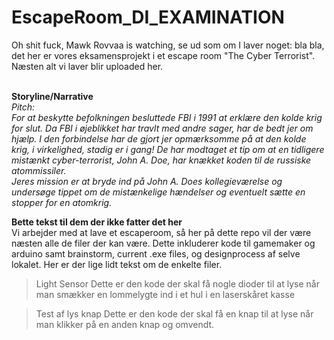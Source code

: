 # EscapeRoom_DI_EXAMINATION
 Oh shit fuck, Mawk Rovvaa is watching, se ud som om I laver noget: bla bla, det her er vores eksamensprojekt i et escape room "The Cyber Terrorist". Næsten alt vi laver blir uploaded her.<br/><br/>

**Storyline/Narrative**<br/>
*Pitch:<br/>
For at beskytte befolkningen besluttede FBI i 1991 at erklære den kolde krig for slut.
Da FBI i øjeblikket har travlt med andre sager, har de bedt jer om hjælp. 
I den forbindelse har de gjort jer opmærksomme på at den kolde krig, i virkelighed, stadig er i gang!
De har modtaget et tip om at en tidligere mistænkt cyber-terrorist, John A. Doe, har knækket koden til de russiske atommissiler.*
<br/>
*Jeres mission er at bryde ind på John A. Does kollegieværelse og undersøge tippet om de mistænkelige hændelser og eventuelt sætte en stopper for en atomkrig.*

**Bette tekst til dem der ikke fatter det her**<br/>
Vi arbejder med at lave et escaperoom, så her på dette repo vil der være næsten alle de filer der kan være. Dette inkluderer kode til gamemaker og arduino samt brainstorm, current .exe files, og designprocess af selve lokalet. Her er der lige lidt tekst om de enkelte filer.

> Light Sensor
Dette er den kode der skal få nogle dioder til at lyse når man smækker en lommelygte ind i et hul i en laserskåret kasse

> Test af lys knap
Dette er den kode der skal få en knap til at lyse når man klikker på en anden knap og omvendt.
